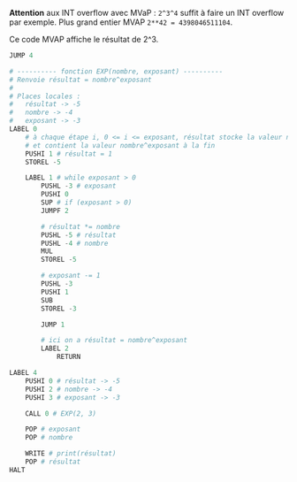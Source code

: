 **Attention** aux INT overflow avec MVaP : `2^3^4` suffit à faire un INT overflow par exemple. Plus grand entier MVAP `2**42 = 4398046511104`.

Ce code MVAP affiche le résultat de 2^3.
```py
JUMP 4

# ---------- fonction EXP(nombre, exposant) ----------
# Renvoie résultat = nombre^exposant
#
# Places locales :
#   résultat -> -5
#   nombre -> -4
#   exposant -> -3
LABEL 0
    # à chaque étape i, 0 <= i <= exposant, résultat stocke la valeur nombre^i
    # et contient la valeur nombre^exposant à la fin
    PUSHI 1 # résultat = 1
    STOREL -5

    LABEL 1 # while exposant > 0
        PUSHL -3 # exposant
        PUSHI 0
        SUP # if (exposant > 0)
        JUMPF 2

        # résultat *= nombre
        PUSHL -5 # résultat
        PUSHL -4 # nombre
        MUL
        STOREL -5

        # exposant -= 1
        PUSHL -3
        PUSHI 1
        SUB
        STOREL -3

        JUMP 1

        # ici on a résultat = nombre^exposant
        LABEL 2
            RETURN

LABEL 4
    PUSHI 0 # résultat -> -5
    PUSHI 2 # nombre -> -4
    PUSHI 3 # exposant -> -3

    CALL 0 # EXP(2, 3)

    POP # exposant
    POP # nombre

    WRITE # print(résultat)
    POP # résultat
HALT
```

